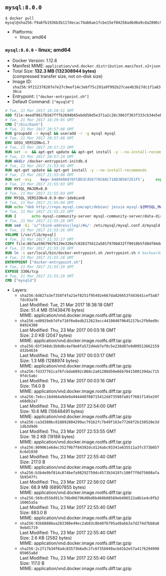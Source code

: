 ## `mysql:8.0.0`

```console
$ docker pull mysql@sha256:f9a6fb1936b3b117decac74ab6ae1fcbe15ef04258ad6d0a9cda2806c9c2b8f5
```

-	Platforms:
	-	linux; amd64

### `mysql:8.0.0` - linux; amd64

-	Docker Version: 1.12.6
-	Manifest MIME: `application/vnd.docker.distribution.manifest.v2+json`
-	Total Size: **132.3 MB (132308944 bytes)**  
	(compressed transfer size, not on-disk size)
-	Image ID: `sha256:9f21237828fe7e27c9eef14c3ebf75c291a9f992b27cee4b3b17dc1f1a8336ca`
-	Entrypoint: `["docker-entrypoint.sh"]`
-	Default Command: `["mysqld"]`

```dockerfile
# Tue, 21 Mar 2017 18:28:51 GMT
ADD file:4eedf861fb567fffb2694b65ebdd58d5e371a2c28c3863f363f333cb34e5eb7b in / 
# Tue, 21 Mar 2017 18:29:05 GMT
CMD ["/bin/bash"]
# Tue, 21 Mar 2017 20:57:08 GMT
RUN groupadd -r mysql && useradd -r -g mysql mysql
# Tue, 21 Mar 2017 20:57:08 GMT
ENV GOSU_VERSION=1.7
# Tue, 21 Mar 2017 20:57:23 GMT
RUN set -x 	&& apt-get update && apt-get install -y --no-install-recommends ca-certificates wget && rm -rf /var/lib/apt/lists/* 	&& wget -O /usr/local/bin/gosu "https://github.com/tianon/gosu/releases/download/$GOSU_VERSION/gosu-$(dpkg --print-architecture)" 	&& wget -O /usr/local/bin/gosu.asc "https://github.com/tianon/gosu/releases/download/$GOSU_VERSION/gosu-$(dpkg --print-architecture).asc" 	&& export GNUPGHOME="$(mktemp -d)" 	&& gpg --keyserver ha.pool.sks-keyservers.net --recv-keys B42F6819007F00F88E364FD4036A9C25BF357DD4 	&& gpg --batch --verify /usr/local/bin/gosu.asc /usr/local/bin/gosu 	&& rm -r "$GNUPGHOME" /usr/local/bin/gosu.asc 	&& chmod +x /usr/local/bin/gosu 	&& gosu nobody true 	&& apt-get purge -y --auto-remove ca-certificates wget
# Tue, 21 Mar 2017 20:57:24 GMT
RUN mkdir /docker-entrypoint-initdb.d
# Tue, 21 Mar 2017 21:53:06 GMT
RUN apt-get update && apt-get install -y --no-install-recommends 		pwgen 		openssl 		perl 	&& rm -rf /var/lib/apt/lists/*
# Tue, 21 Mar 2017 21:53:08 GMT
RUN set -ex; 	key='A4A9406876FCBD3C456770C88C718D3B5072E1F5'; 	export GNUPGHOME="$(mktemp -d)"; 	gpg --keyserver ha.pool.sks-keyservers.net --recv-keys "$key"; 	gpg --export "$key" > /etc/apt/trusted.gpg.d/mysql.gpg; 	rm -r "$GNUPGHOME"; 	apt-key list > /dev/null
# Tue, 21 Mar 2017 21:55:03 GMT
ENV MYSQL_MAJOR=8.0
# Tue, 21 Mar 2017 21:55:03 GMT
ENV MYSQL_VERSION=8.0.0-dmr-1debian8
# Tue, 21 Mar 2017 21:55:04 GMT
RUN echo "deb http://repo.mysql.com/apt/debian/ jessie mysql-${MYSQL_MAJOR}" > /etc/apt/sources.list.d/mysql.list
# Tue, 21 Mar 2017 21:55:25 GMT
RUN { 		echo mysql-community-server mysql-community-server/data-dir select ''; 		echo mysql-community-server mysql-community-server/root-pass password ''; 		echo mysql-community-server mysql-community-server/re-root-pass password ''; 		echo mysql-community-server mysql-community-server/remove-test-db select false; 	} | debconf-set-selections 	&& apt-get update && apt-get install -y mysql-server="${MYSQL_VERSION}" && rm -rf /var/lib/apt/lists/* 	&& rm -rf /var/lib/mysql && mkdir -p /var/lib/mysql /var/run/mysqld 	&& chown -R mysql:mysql /var/lib/mysql /var/run/mysqld 	&& chmod 777 /var/run/mysqld
# Tue, 21 Mar 2017 21:55:26 GMT
RUN sed -Ei 's/^(bind-address|log)/#&/' /etc/mysql/mysql.conf.d/mysqld.cnf 	&& echo '[mysqld]\nskip-host-cache\nskip-name-resolve' > /etc/mysql/conf.d/docker.cnf
# Tue, 21 Mar 2017 21:55:26 GMT
VOLUME [/var/lib/mysql]
# Tue, 21 Mar 2017 21:55:27 GMT
COPY file:867aa59679676139e320e7c028375612a501f970b832ff0910b5fd8df04dd5f1 in /usr/local/bin/ 
# Tue, 21 Mar 2017 21:55:28 GMT
RUN ln -s usr/local/bin/docker-entrypoint.sh /entrypoint.sh # backwards compat
# Tue, 21 Mar 2017 21:55:28 GMT
ENTRYPOINT ["docker-entrypoint.sh"]
# Tue, 21 Mar 2017 21:55:29 GMT
EXPOSE 3306/tcp
# Tue, 21 Mar 2017 21:55:29 GMT
CMD ["mysqld"]
```

-	Layers:
	-	`sha256:6d827a3ef358f4fa21ef8251f95492e667da826653fd43641cef5a877dc03a70`  
		Last Modified: Tue, 21 Mar 2017 18:38:18 GMT  
		Size: 51.4 MB (51438476 bytes)  
		MIME: application/vnd.docker.image.rootfs.diff.tar.gzip
	-	`sha256:ed0929eb7dfe716f6e8edb212623ecc441984079645217bc2fb9ed9c04924380`  
		Last Modified: Thu, 23 Mar 2017 00:03:18 GMT  
		Size: 2.0 KB (2047 bytes)  
		MIME: application/vnd.docker.image.rootfs.diff.tar.gzip
	-	`sha256:03f348dc3b9d8c4af8e0fa572d4eb7ef0c5e238d87e9d09513662159d32b4634`  
		Last Modified: Thu, 23 Mar 2017 00:03:17 GMT  
		Size: 1.3 MB (1288974 bytes)  
		MIME: application/vnd.docker.image.rootfs.diff.tar.gzip
	-	`sha256:fd337761ca76fcbda6892c860c2a01288d50e66b7641500139dac7159fdc5a6c`  
		Last Modified: Thu, 23 Mar 2017 00:03:16 GMT  
		Size: 114.0 B  
		MIME: application/vnd.docker.image.rootfs.diff.tar.gzip
	-	`sha256:7e6cc16d464a9de9a944440708715412dd73598fa01f7681f145e29fe68db2a7`  
		Last Modified: Thu, 23 Mar 2017 22:54:00 GMT  
		Size: 10.6 MB (10648491 bytes)  
		MIME: application/vnd.docker.image.rootfs.diff.tar.gzip
	-	`sha256:ca3d380bc018892804299ac791b2fc7b49f163e77268f2b150520e3d1db3d9d6`  
		Last Modified: Thu, 23 Mar 2017 22:53:55 GMT  
		Size: 19.2 KB (19188 bytes)  
		MIME: application/vnd.docker.image.rootfs.diff.tar.gzip
	-	`sha256:809061e6dec35279b7f84392dcd124abc93341e635511a3fc573b0576c6d1030`  
		Last Modified: Thu, 23 Mar 2017 22:55:40 GMT  
		Size: 217.0 B  
		MIME: application/vnd.docker.image.rootfs.diff.tar.gzip
	-	`sha256:b3b4e9bf814c874befa98292759dc4573b34197c100f7f0d75608afa5b9347fc`  
		Last Modified: Thu, 23 Mar 2017 22:56:02 GMT  
		Size: 68.9 MB (68907855 bytes)  
		MIME: application/vnd.docker.image.rootfs.diff.tar.gzip
	-	`sha256:569cd556d913c76bd66796d0bd6b460b08589eb496522a8b1e4c0fb216065a5a`  
		Last Modified: Thu, 23 Mar 2017 22:55:40 GMT  
		Size: 883.0 B  
		MIME: application/vnd.docker.image.rootfs.diff.tar.gzip
	-	`sha256:93b68886ea283308e49ec2ab83c8b48f6795ad8abb3a7d274d7bb8a89ebd1719`  
		Last Modified: Thu, 23 Mar 2017 22:55:40 GMT  
		Size: 2.6 KB (2582 bytes)  
		MIME: application/vnd.docker.image.rootfs.diff.tar.gzip
	-	`sha256:2c2f17b3df8a4c83573b6a9c2fc6f35b949acbd1b2e57a417629499005065a8d`  
		Last Modified: Thu, 23 Mar 2017 22:55:40 GMT  
		Size: 117.0 B  
		MIME: application/vnd.docker.image.rootfs.diff.tar.gzip
